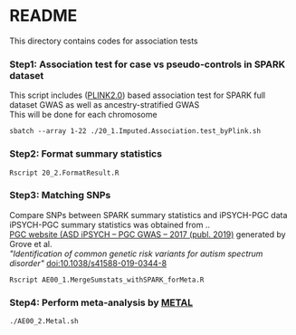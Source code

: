 # README

This directory contains codes for association tests

### Step1: Association test for case vs pseudo-controls in SPARK dataset
This script includes ([PLINK2.0](https://www.cog-genomics.org/plink/2.0/)) based association test for SPARK full dataset GWAS as well as ancestry-stratified GWAS  
This will be done for each chromosome 

```{sh}
sbatch --array 1-22 ./20_1.Imputed.Association.test_byPlink.sh
```

### Step2: Format summary statistics

```{sh}
Rscript 20_2.FormatResult.R
```

### Step3: Matching SNPs
Compare SNPs between SPARK summary statistics and iPSYCH-PGC data  
iPSYCH-PGC summary statistics was obtained from ..  
[PGC website (ASD iPSYCH – PGC GWAS – 2017 (publ. 2019)](https://www.med.unc.edu/pgc/results-and-downloads/asd/?choice=Autism+Spectrum+Disorder+%28ASD%29) generated by Grove et al.  
*"Identification of common genetic risk variants for autism spectrum disorder"*  [doi:10.1038/s41588-019-0344-8](https://doi.org/10.1038/s41588-019-0344-8)

```{sh}
Rscript AE00_1.MergeSumstats_withSPARK_forMeta.R
```

### Step4: Perform meta-analysis by [METAL](https://genome.sph.umich.edu/wiki/METAL)

```{sh}
./AE00_2.Metal.sh
```

